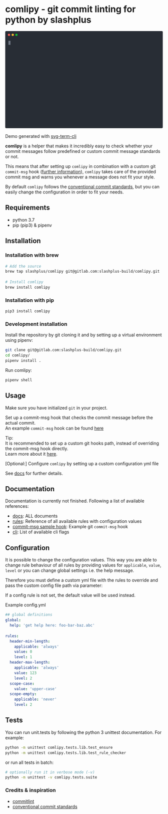 # comlipy - git commit linting for python by slashplus

<div align="center">

  <img width="800" src="docs/assets/comlipy.svg">
</div>

Demo generated with [svg-term-cli](https://github.com/marionebl/svg-term-cli) 

**comlipy** is a helper that makes it incredibly easy to check whether
your commit messages follow predefined or custom commit message 
standards or not. 

This means that after setting up `comlipy` in combination with 
a custom git `commit-msg` hook ([further information](https://git-scm.com/book/uz/v2/Customizing-Git-Git-Hooks)),
`comlipy` takes care of the provided commit msg and warns you
whenever a message does not fit your style. 

By default `comlipy` follows the [conventional commit standards](https://conventionalcommits.org),
but you can easily change the configuration in order to fit your needs.

## Requirements

- python 3.7
- pip (pip3) & pipenv

## Installation

### Installation with brew

```bash
# Add the source
brew tap slashplus/comlipy git@gitlab.com:slashplus-build/comlipy.git

# Install comlipy
brew install comlipy
```

### Installation with pip

```bash
pip3 install comlipy
```

### Development installation

Install the repository by git cloning it and by setting up a 
virtual environment using pipenv:

```bash
git clone git@gitlab.com:slashplus-build/comlipy.git
cd comlipy/
pipenv install .
```

Run comlipy:
```bash
pipenv shell
```
    
## Usage

Make sure you have initialized `git` in your project. 

Set up a commit-msg hook that checks the commit message before the 
actual commit. <br>
An example `commit-msg` hook can be found [here](/docs/commit-msg.sample) 

Tip:
<br>
It is recommended to set up a custom git hooks path, instead of 
overriding the commit-msg hook directly. <br>
Learn more about it [here](https://git-scm.com/docs/githooks).
    
\[Optional:\] Configure `comlipy` by setting up a custom configuration yml file

See [docs](/docs/) for further details.

## Documentation

Documentation is currently not finished. Following a list of available 
references:

- [docs](/docs): ALL documents 
- [rules](/docs/reference-rules.md): Reference of all available rules with
 configuration values
- [commit-msg sample hook](/docs/commit-msg.sample): Example git `commit-msg` hook
- [cli](/docs/reference-cli.md): List of available cli flags

## Configuration

It is possible to change the configuration values. This way you are able 
to change rule behaviour of all rules by providing values 
for `applicable`, `value`, `level` or you can change global settings
i.e. the help message. 

Therefore you must define a custom yml file with the rules to override 
and pass the custom config file path via parameter:

If a config rule is not set, the default value will be used instead.

Example config.yml

```yaml
## global definitions
global:
  help: 'get help here: foo-bar-baz.abc'

rules:
  header-min-length:
    applicable: 'always'
    value: 0
    level: 1
  header-max-length: 
    applicable: 'always'
    value: 123
    level: 2
  scope-case:
    value: 'upper-case'
  scope-empty:
    applicable: 'never'
    level: 2
```

## Tests

You can run unit.tests by following the python 3 unittest documentation.
For example:

```bash
python -m unittest comlipy.tests.lib.test_ensure
python -m unittest comlipy.tests.lib.test_rule_checker
```

or run all tests in batch:
```bash
# optionally run it in verbose mode (-v)
python -m unittest -v comlipy.tests.suite
```

### Credits & inspiration

- [commitlint](https://github.com/conventional-changelog/commitlint)
- [conventional commit standards](https://conventionalcommits.org)
